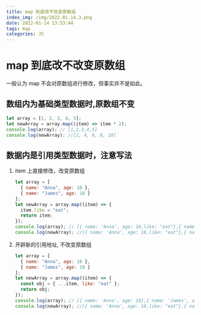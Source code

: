 ```yaml
---
title: map 到底改不改变原数组
index_img: /img/2022.01.14.3.png
date: 2022-01-14 13:53:44
tags: map
categories: JS
---
```


# map 到底改不改变原数组

一般认为 map 不会对原数组进行修改，但事实并不是如此。

## 数组内为基础类型数据时,原数组不变

```js
let array = [1, 2, 3, 4, 5];
let newArray = array.map((item) => item * 2);
console.log(array); // [1,2,3,4,5]
console.log(newArray); //[2, 4, 6, 8, 10]
```

## 数据内是引用类型数据时，注意写法

1. item 上直接修改，改变原数组

   ```js
   let array = [
     { name: "Anna", age: 16 },
     { name: "James", age: 18 }
   ];
   let newArray = array.map((item) => {
     item.like = "eat";
     return item;
   });
   console.log(array); // [{ name: 'Anna', age: 16,like: "eat"},{ name: 'James', age: 18,like: "eat"}]
   console.log(newArray); //[{ name: 'Anna', age: 16,like: "eat"},{ name: 'James', age: 18,like: "eat"}]
   ```

1. 开辟新的引用地址, 不改变原数组

   ```js
   let array = [
     { name: "Anna", age: 16 },
     { name: "James", age: 18 }
   ];
   let newArray = array.map((item) => {
     const obj = { ...item, like: "eat" };
     return obj;
   });
   console.log(array); // [{ name: 'Anna', age: 16},{ name: 'James', age: 18}]
   console.log(newArray); //[{ name: 'Anna', age: 16,like: "eat"},{ name: 'James', age: 18,like: "eat"}]
   ```

